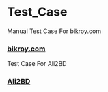 # Test_Case
Manual
 Test Case For bikroy.com
<h3><a href="https://bikroy.com/">bikroy.com </a></h3>
Test Case For Ali2BD
<h3><a href="https://ali2bd.com/register">Ali2BD </a></h3>


